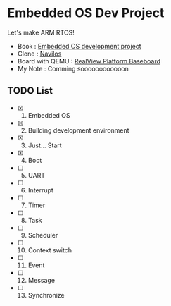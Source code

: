 # Embedded OS Dev Project

Let's make ARM RTOS!
- Book : [Embedded OS development project](https://blog.insightbook.co.kr/2019/12/19/19944/)
- Clone : [Navilos](https://github.com/navilera/Navilos)
- Board with QEMU : [RealView Platform Baseboard](https://developer.arm.com/documentation/dui0417/d/)
- My Note : Comming soooooooooooon

## TODO List
- [X] 1. Embedded OS
- [X] 2. Building development environment
- [X] 3. Just... Start
- [X] 4. Boot
- [ ] 5. UART
- [ ] 6. Interrupt
- [ ] 7. Timer
- [ ] 8. Task
- [ ] 9. Scheduler
- [ ] 10. Context switch
- [ ] 11. Event
- [ ] 12. Message       
- [ ] 13. Synchronize
